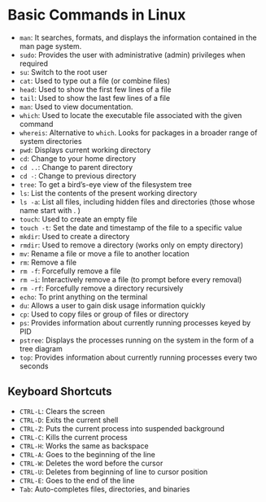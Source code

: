 # Basic Commands in Linux

* `man`: It searches, formats, and displays the information contained in the man page system.
* `sudo`: Provides the user with administrative (admin) privileges when required
* `su`: Switch to the root user
* `cat`: Used to type out a file (or combine files)
* `head`: Used to show the first few lines of a file
* `tail`: Used to show the last few lines of a file
* `man`: Used to view documentation.
* `which`: Used to locate the executable file associated with the given command
* `whereis`: Alternative to `which`. Looks for packages in a broader range of system directories
* `pwd`: Displays current working directory
* `cd`: Change to your home directory
* `cd ..`: Change to parent directory
* `cd -`: Change to previous directory
* `tree`: To get a bird’s-eye view of the filesystem tree
* `ls`: List the contents of the present working directory
* `ls -a`: List all files, including hidden files and directories (those whose name start with . )
* `touch`: Used to create an empty file
* `touch -t`: Set the date and timestamp of the file to a specific value
* `mkdir`: Used to create a directory
* `rmdir`: Used to remove a directory (works only on empty directory)
* `mv`: Rename a file or move a file to another location
* `rm`: Remove a file 
* `rm -f`: Forcefully remove a file
* `rm –i`: Interactively remove a file (to prompt before every removal)
* `rm -rf`: Forcefully remove a directory recursively
* `echo`: To print anything on the terminal
* `du`: Allows a user to gain disk usage information quickly
* `cp`: Used to copy files or group of files or directory
* `ps`: Provides information about currently running processes keyed by PID
* `pstree`: Displays the processes running on the system in the form of a tree diagram
* `top`: Provides information about currently running processes every two seconds

## Keyboard Shortcuts

* `CTRL-L`: Clears the screen
* `CTRL-D`: Exits the current shell
* `CTRL-Z`: Puts the current process into suspended background
* `CTRL-C`: Kills the current process
* `CTRL-H`: Works the same as backspace
* `CTRL-A`: Goes to the beginning of the line
* `CTRL-W`: Deletes the word before the cursor
* `CTRL-U`: Deletes from beginning of line to cursor position
* `CTRL-E`: Goes to the end of the line
* `Tab`: Auto-completes files, directories, and binaries

